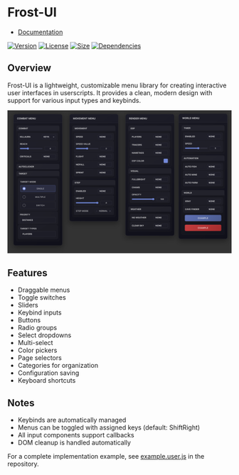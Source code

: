 

# Frost-UI

- [Documentation](DOCUMENTATION.md)

[![Version](https://img.shields.io/badge/version-1.0.0-blue.svg)](https://github.com/FrozenProductions/Frost-UI)
[![License](https://img.shields.io/badge/license-MIT-blue.svg)](https://opensource.org/licenses/MIT)
[![Size](https://img.shields.io/badge/size-12.4kb-blue.svg)](https://github.com/FrozenProductions/Frost-UI)
[![Dependencies](https://img.shields.io/badge/dependencies-none-blue.svg)](https://github.com/FrozenProductions/Frost-UI)

## Overview
Frost-UI is a lightweight, customizable menu library for creating interactive user interfaces in userscripts. It provides a clean, modern design with support for various input types and keybinds.

![Menu Preview](https://raw.githubusercontent.com/FrozenProductions/Frost-UI/main/assets/preview.png)

## Features
- Draggable menus
- Toggle switches
- Sliders
- Keybind inputs
- Buttons
- Radio groups
- Select dropdowns
- Multi-select
- Color pickers
- Page selectors
- Categories for organization
- Configuration saving
- Keyboard shortcuts

## Notes
- Keybinds are automatically managed
- Menus can be toggled with assigned keys (default: ShiftRight)
- All input components support callbacks
- DOM cleanup is handled automatically

For a complete implementation example, see [example.user.js](https://raw.githubusercontent.com/FrozenProductions/Frost-UI/main/scripts/example.user.js) in the repository.
